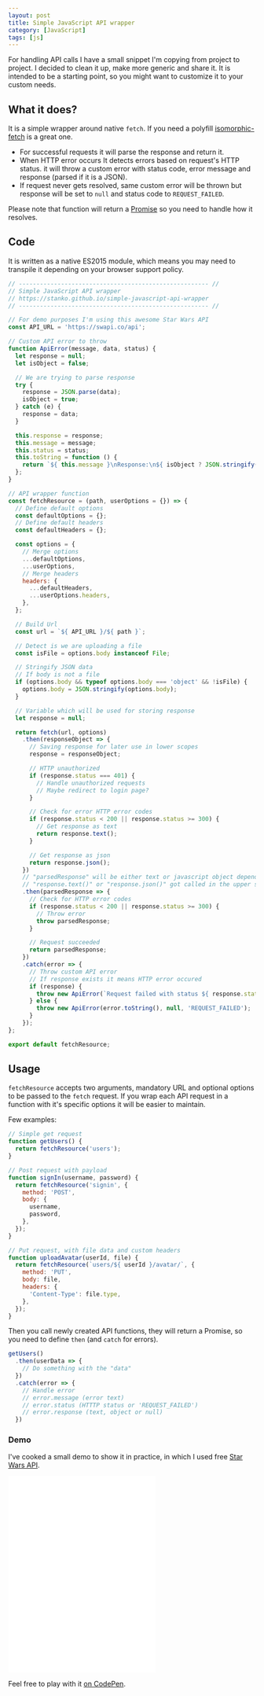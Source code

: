 ```yaml
---
layout: post
title: Simple JavaScript API wrapper
category: [JavaScript]
tags: [js]
---
```


For handling API calls I have a small snippet I'm copying from project to project.
I decided to clean it up, make more generic and share it.
It is intended to be a starting point, so you might want to customize it to your custom needs.

## What it does?

It is a simple wrapper around
<label class="SideNote-trigger">native `fetch`.</label>
<span class="SideNote">If you need a polyfill [isomorphic-fetch](https://www.npmjs.com/package/isomorphic-fetch) is a great one.</span>

* For successful requests it will parse the response and return it.
* When
  <label class="SideNote-trigger">HTTP error occurs</label>
  <span class="SideNote">It detects errors based on request's HTTP status.</span>
  it will throw a custom error with status code, error message and
  response (parsed if it is a JSON).
* If request never gets resolved, same custom error will be thrown but
  response will be set to `null` and status code to `REQUEST_FAILED`.

Please note that function will return a [Promise](https://developer.mozilla.org/en-US/docs/Web/JavaScript/Reference/Global_Objects/Promise)
so you need to handle how it resolves.

<!--more-->

## Code

It is written as a native ES2015 module, which means you may need to
transpile it depending on your browser support policy.

```js
// ------------------------------------------------------ //
// Simple JavaScript API wrapper
// https://stanko.github.io/simple-javascript-api-wrapper
// ------------------------------------------------------ //

// For demo purposes I'm using this awesome Star Wars API
const API_URL = 'https://swapi.co/api';

// Custom API error to throw
function ApiError(message, data, status) {
  let response = null;
  let isObject = false;

  // We are trying to parse response
  try {
    response = JSON.parse(data);
    isObject = true;
  } catch (e) {
    response = data;
  }

  this.response = response;
  this.message = message;
  this.status = status;
  this.toString = function () {
    return `${ this.message }\nResponse:\n${ isObject ? JSON.stringify(this.response, null, 2) : this.response }`;
  };
}

// API wrapper function
const fetchResource = (path, userOptions = {}) => {
  // Define default options
  const defaultOptions = {};
  // Define default headers
  const defaultHeaders = {};

  const options = {
    // Merge options
    ...defaultOptions,
    ...userOptions,
    // Merge headers
    headers: {
      ...defaultHeaders,
      ...userOptions.headers,
    },
  };

  // Build Url
  const url = `${ API_URL }/${ path }`;

  // Detect is we are uploading a file
  const isFile = options.body instanceof File;

  // Stringify JSON data
  // If body is not a file
  if (options.body && typeof options.body === 'object' && !isFile) {
    options.body = JSON.stringify(options.body);
  }

  // Variable which will be used for storing response
  let response = null;

  return fetch(url, options)
    .then(responseObject => {
      // Saving response for later use in lower scopes
      response = responseObject;

      // HTTP unauthorized
      if (response.status === 401) {
        // Handle unauthorized requests
        // Maybe redirect to login page?
      }

      // Check for error HTTP error codes
      if (response.status < 200 || response.status >= 300) {
        // Get response as text
        return response.text();
      }

      // Get response as json
      return response.json();
    })
    // "parsedResponse" will be either text or javascript object depending if
    // "response.text()" or "response.json()" got called in the upper scope
    .then(parsedResponse => {
      // Check for HTTP error codes
      if (response.status < 200 || response.status >= 300) {
        // Throw error
        throw parsedResponse;
      }

      // Request succeeded
      return parsedResponse;
    })
    .catch(error => {
      // Throw custom API error
      // If response exists it means HTTP error occured
      if (response) {
        throw new ApiError(`Request failed with status ${ response.status }.`, error, response.status);
      } else {
        throw new ApiError(error.toString(), null, 'REQUEST_FAILED');
      }
    });
};

export default fetchResource;
```

## Usage

`fetchResource` accepts two arguments, mandatory URL and optional options to be passed to the `fetch` request.
If you wrap each API request in a function with it's specific options it will be easier to maintain.

Few examples:

```js
// Simple get request
function getUsers() {
  return fetchResource('users');
}

// Post request with payload
function signIn(username, password) {
  return fetchResource('signin', {
    method: 'POST',
    body: {
      username,
      password,
    },
  });
}

// Put request, with file data and custom headers
function uploadAvatar(userId, file) {
  return fetchResource(`users/${ userId }/avatar/`, {
    method: 'PUT',
    body: file,
    headers: {
      'Content-Type': file.type,
    },
  });
}
```

Then you call newly created API functions,
they will return a Promise, so you need to define `then` (and `catch` for errors).

```js
getUsers()
  .then(userData => {
    // Do something with the "data"
  })
  .catch(error => {
    // Handle error
    // error.message (error text)
    // error.status (HTTTP status or 'REQUEST_FAILED')
    // error.response (text, object or null)
  })
```

### Demo

I've cooked a small demo to show it in practice, in which I used free [Star Wars API](https://swapi.co).

<iframe
height='400px'
scrolling='no'
src='//codepen.io/stanko/embed/preview/LOoPQp/?height=400&theme-id=light&default-tab=result' frameborder='no'
allowtransparency='true'
allowfullscreen='true'>
See the Pen <a href='http://codepen.io/stanko/pen/LOoPQp/'>Simple JavaScript API wrapper demo</a> by Stanko (<a href='http://codepen.io/stanko'>@stanko</a>) on <a href='http://codepen.io'>CodePen</a>.
</iframe>

Feel free to play with it [on CodePen](https://codepen.io/stanko/pen/LOoPQp?editors=0110).
